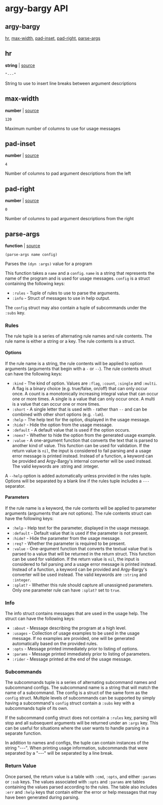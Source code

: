 # argy-bargy API

## argy-bargy

[hr](#hr), [max-width](#max-width), [pad-inset](#pad-inset), [pad-right](#pad-right), [parse-args](#parse-args)

## hr

**string**  | [source][1]

```janet
"---"
```

String to use to insert line breaks between argument descriptions

[1]: argy-bargy.janet#L6

## max-width

**number**  | [source][2]

```janet
120
```

Maximum number of columns to use for usage messages

[2]: argy-bargy.janet#L3

## pad-inset

**number**  | [source][3]

```janet
4
```

Number of columns to pad argument descriptions from the left

[3]: argy-bargy.janet#L4

## pad-right

**number**  | [source][4]

```janet
0
```

Number of columns to pad argument descriptions from the right

[4]: argy-bargy.janet#L5

## parse-args

**function**  | [source][5]

```janet
(parse-args name config)
```

Parses the `(dyn :args)` value for a program

This function takes a `name` and a `config`. `name` is a string that
represents the name of the program and is used for usage messages. `config`
is a struct containing the following keys:

* `:rules` - Tuple of rules to use to parse the arguments.
* `:info` - Struct of messages to use in help output.

The `config` struct may also contain a tuple of subcommands under the `:subs`
key.

### Rules

The rule tuple is a series of alternating rule names and rule contents. The
rule name is either a string or a key. The rule contents is a struct.

#### Options

If the rule name is a string, the rule contents will be applied to option
arguments (arguments that begin with a `-` or `--`). The rule contents struct
can have the following keys:

* `:kind` - The kind of option. Values are `:flag`, `:count`, `:single` and
  `:multi`. A flag is a binary choice (e.g. true/false, on/off) that can
  only occur once. A count is a monotonically increasing integral value that
  can occur one or more times. A single is a value that can only occur once.
  A multi is a value that can occur one or more times.
* `:short` - A single letter that is used with `-` rather than `--` and can
  be combined with other short options (e.g. `-lah`).
* `:help` - The help text for the option, displayed in the usage message.
* `:hide?` - Hide the option from the usage message.
* `:default` - A default value that is used if the option occurs.
* `:noex?` - Whether to hide the option from the generated usage example.
* `:value` - A one-argument function that converts the text that is parsed to
  another kind of value. This function can be used for validation. If the
  return value is `nil`, the input is considered to fail parsing and a usage
  error message is printed instead.  Instead of a function, a keyword can be
  provided and Argy-Bargy's internal converter will be used instead. The
  valid keywords are :string and :integer.

A `--help` option is added automatically unless provided in the rules tuple.
Options will be separated by a blank line if the rules tuple includes a
`---` separator.

#### Parameters

If the rule name is a keyword, the rule contents will be applied to parameter
arguments (arguments that are not options). The rule contents struct can have
the following keys:

* `:help` - Help text for the parameter, displayed in the usage message.
* `:default` - Default value that is used if the parameter is not present.
* `:hide?` - Hide the parameter from the usage message.
* `:req?` - Whether the parameter is required to be present.
* `:value` - One-argument function that converts the textual value that is
  parsed to a value that will be returned in the return struct. This function
  can be used for validation. If the return value is `nil`, the input is
  considered to fail parsing and a usage error message is printed instead.
  Instead of a function, a keyword can be provided and Argy-Bargy's converter
  will be used instead. The valid keywords are `:string` and `:integer`.
* `:splat?` - Whether this rule should capture all unassigned parameters. Only
  one parameter rule can have `:splat?` set to `true`.

### Info

The info struct contains messages that are used in the usage help. The struct
can have the following keys:

* `:about` - Message describing the program at a high level.
* `:usages` - Collection of usage examples to be used in the usage message.
  If no examples are provided, one will be generated automatically based on
  the provided rules.
* `:opts` - Message printed immediately prior to listing of options.
* `:params` - Message printed immediately prior to listing of parameters.
* `:rider` - Message printed at the end of the usage message.

### Subcommands

The subcommands tuple is a series of alternating subcommand names and
subcommand configs. The subcommand name is a string that will match the name
of a subcommand. The config is a struct of the same form as the `config`
struct. Multiple levels of subcommands can be supported by simply having a
subcommand's `config` struct contain a `:subs` key with a subcommands tuple
of its own.

If the subcommand config struct does not contain a `:rules` key, parsing will
stop and all subsequent arguments will be returned under an `:args` key. This
can be useful for situations where the user wants to handle parsing in a
separate function.

In addition to names and configs, the tuple can contain instances of the
string "---". When printing usage information, subcommands that were
separated by a "---" will be separated by a line break.

### Return Value

Once parsed, the return value is a table with `:cmd`, `:opts`, and either
`:params` or `:sub` keys. The values associated with `:opts` and `:params`
are tables containing the values parsed according to the rules. The table
also includes `:err` and `:help` keys that contain either the error or help
messages that may have been generated during parsing.

[5]: argy-bargy.janet#L652

